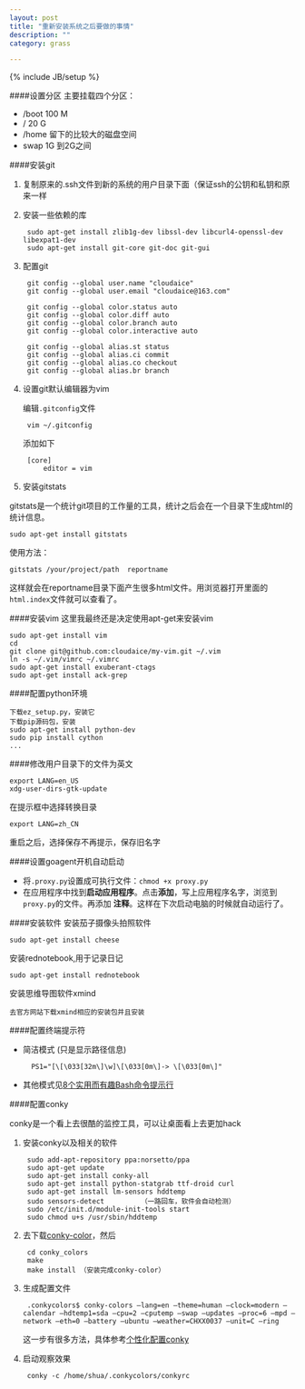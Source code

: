 ```yaml
---
layout: post
title: "重新安装系统之后要做的事情"
description: ""
category: grass

---
```

{% include JB/setup %}

####设置分区
主要挂载四个分区：
+ /boot  100 M
+ /      20 G
+ /home  留下的比较大的磁盘空间
+ swap   1G 到2G之间

####安装git

1. 复制原来的.ssh文件到新的系统的用户目录下面（保证ssh的公钥和私钥和原来一样  

2. 安装一些依赖的库

        sudo apt-get install zlib1g-dev libssl-dev libcurl4-openssl-dev libexpat1-dev
        sudo apt-get install git-core git-doc git-gui

3. 配置git
 
        git config --global user.name "cloudaice" 
        git config --global user.email "cloudaice@163.com"

        git config --global color.status auto  
        git config --global color.diff auto  
        git config --global color.branch auto  
        git config --global color.interactive auto  

        git config --global alias.st status  
        git config --global alias.ci commit  
        git config --global alias.co checkout  
        git config --global alias.br branch 

4. 设置git默认编辑器为vim
    
    编辑`.gitconfig`文件
        
        vim ~/.gitconfig

    添加如下

        [core]
            editor = vim
             
5. 安装gitstats

gitstats是一个统计git项目的工作量的工具，统计之后会在一个目录下生成html的统计信息。

    sudo apt-get install gitstats 

使用方法：

    gitstats /your/project/path  reportname

这样就会在reportname目录下面产生很多html文件。用浏览器打开里面的`html.index`文件就可以查看了。

####安装vim 
这里我最终还是决定使用apt-get来安装vim
 
    sudo apt-get install vim
    cd 
    git clone git@github.com:cloudaice/my-vim.git ~/.vim
    ln -s ~/.vim/vimrc ~/.vimrc
    sudo apt-get install exuberant-ctags
    sudo apt-get install ack-grep

####配置python环境

    下载ez_setup.py，安装它
    下载pip源码包，安装
    sudo apt-get install python-dev
    sudo pip install cython
    ...

####修改用户目录下的文件为英文

    export LANG=en_US 
    xdg-user-dirs-gtk-update 

在提示框中选择转换目录

    export LANG=zh_CN 

重启之后，选择保存不再提示，保存旧名字

####设置goagent开机自动启动

+ 将`.proxy.py`设置成可执行文件：`chmod +x proxy.py`
+ 在应用程序中找到**启动应用程序**。点击**添加**，写上应用程序名字，浏览到`proxy.py`的文件。再添加
**注释**。这样在下次启动电脑的时候就自动运行了。


####安装软件
安装茄子摄像头拍照软件

    sudo apt-get install cheese

安装rednotebook,用于记录日记

    sudo apt-get install rednotebook 

安装思维导图软件xmind

    去官方网站下载xmind相应的安装包并且安装


####配置终端提示符
+ 简洁模式 (只是显示路径信息)

        PS1="[\[\033[32m\]\w]\[\033[0m\]-> \[\033[0m\]"
+ 其他模式见[8个实用而有趣Bash命令提示行](http://coolshell.cn/articles/1399.html)
    

####配置conky

conky是一个看上去很酷的监控工具，可以让桌面看上去更加hack

1. 安装conky以及相关的软件

        sudo add-apt-repository ppa:norsetto/ppa
        sudo apt-get update
        sudo apt-get install conky-all
        sudo apt-get install python-statgrab ttf-droid curl
        sudo apt-get install lm-sensors hddtemp
        sudo sensors-detect         （一路回车，软件会自动检测）
        sudo /etc/init.d/module-init-tools start
        sudo chmod u+s /usr/sbin/hddtemp

2. 去下载[conky-color](https://github.com/cloudaice/conky-colors)，然后

        cd conky_colors
        make
        make install （安装完成conky-color）

3. 生成配置文件

        .conkycolors$ conky-colors –lang=en –theme=human –clock=modern –calendar –hdtemp1=sda –cpu=2 –cputemp –swap –updates –proc=6 –mpd –network –eth=0 –battery –ubuntu –weather=CHXX0037 –unit=C –ring
    这一步有很多方法，具体参考[个性化配置conky](http://forum.ubuntu.org.cn/viewtopic.php?t=313031)

4. 启动观察效果

        conky -c /home/shua/.conkycolors/conkyrc 

